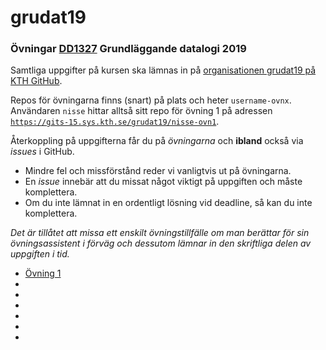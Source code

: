 # grudat19

### Övningar [DD1327](https://www.kth.se/social/course/DD1327/) Grundläggande datalogi 2019

Samtliga uppgifter på kursen ska lämnas in på
[organisationen grudat19 på KTH GitHub](https://gits-15.sys.kth.se/grudat19).

Repos för övningarna finns (snart) på plats och heter `username-ovnx`.
Användaren `nisse` hittar alltså sitt repo för övning 1 på adressen
<code>https://gits-15.sys.kth.se/grudat19/nisse-ovn1</code>.

Återkoppling på uppgifterna får du på *övningarna* och **ibland** också via *issues* i GitHub.

- Mindre fel och missförstånd reder vi vanligtvis ut på övningarna.
- En *issue* innebär att du missat något viktigt på uppgiften och måste komplettera.
- Om du inte lämnat in en ordentligt lösning vid deadline, så kan du inte komplettera.

*Det är tillåtet att missa ett enskilt övningstillfälle om man berättar för sin övningsassistent i förväg
och dessutom lämnar in den skriftliga delen av uppgiften i tid.*

- [Övning 1](https://github.com/yourbasic/grudat19/blob/master/ovn1.md)
-
-
-
-
-
-
